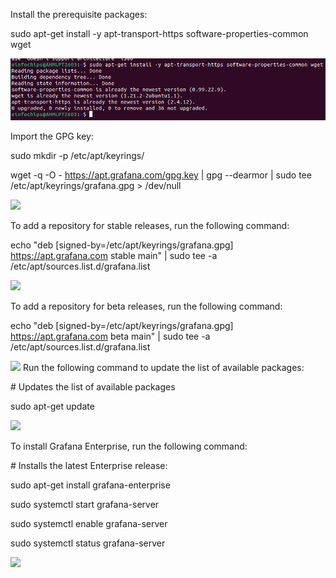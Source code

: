 Install the prerequisite packages:

sudo apt-get install -y apt-transport-https software-properties-common
wget

![](photos_grafana/media/image3.png)

Import the GPG key:

sudo mkdir -p /etc/apt/keyrings/

wget -q -O - https://apt.grafana.com/gpg.key \| gpg \--dearmor \| sudo
tee /etc/apt/keyrings/grafana.gpg \> /dev/null

![](vertopal_5673e9e9fd5c446d9bf283ec29f3c16e/media/image2.png)

To add a repository for stable releases, run the following command:

echo \"deb \[signed-by=/etc/apt/keyrings/grafana.gpg\]
https://apt.grafana.com stable main\" \| sudo tee -a
/etc/apt/sources.list.d/grafana.list

![](vertopal_5673e9e9fd5c446d9bf283ec29f3c16e/media/image1.png)

To add a repository for beta releases, run the following command:

echo \"deb \[signed-by=/etc/apt/keyrings/grafana.gpg\]
https://apt.grafana.com beta main\" \| sudo tee -a
/etc/apt/sources.list.d/grafana.list

![](vertopal_5673e9e9fd5c446d9bf283ec29f3c16e/media/image4.png)
Run the following command to update the list of available packages:

\# Updates the list of available packages

sudo apt-get update

![](vertopal_5673e9e9fd5c446d9bf283ec29f3c16e/media/image5.png)

To install Grafana Enterprise, run the following command:

\# Installs the latest Enterprise release:

sudo apt-get install grafana-enterprise

sudo systemctl start grafana-server

sudo systemctl enable grafana-server

sudo systemctl status grafana-server

![](vertopal_5673e9e9fd5c446d9bf283ec29f3c16e/media/image6.png)
